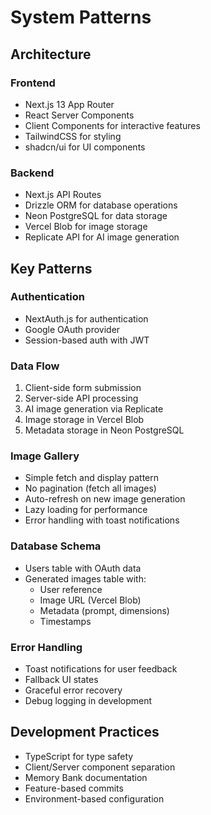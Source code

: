 # System Patterns

## Architecture

### Frontend
- Next.js 13 App Router
- React Server Components
- Client Components for interactive features
- TailwindCSS for styling
- shadcn/ui for UI components

### Backend
- Next.js API Routes
- Drizzle ORM for database operations
- Neon PostgreSQL for data storage
- Vercel Blob for image storage
- Replicate API for AI image generation

## Key Patterns

### Authentication
- NextAuth.js for authentication
- Google OAuth provider
- Session-based auth with JWT

### Data Flow
1. Client-side form submission
2. Server-side API processing
3. AI image generation via Replicate
4. Image storage in Vercel Blob
5. Metadata storage in Neon PostgreSQL

### Image Gallery
- Simple fetch and display pattern
- No pagination (fetch all images)
- Auto-refresh on new image generation
- Lazy loading for performance
- Error handling with toast notifications

### Database Schema
- Users table with OAuth data
- Generated images table with:
  - User reference
  - Image URL (Vercel Blob)
  - Metadata (prompt, dimensions)
  - Timestamps

### Error Handling
- Toast notifications for user feedback
- Fallback UI states
- Graceful error recovery
- Debug logging in development

## Development Practices
- TypeScript for type safety
- Client/Server component separation
- Memory Bank documentation
- Feature-based commits
- Environment-based configuration
